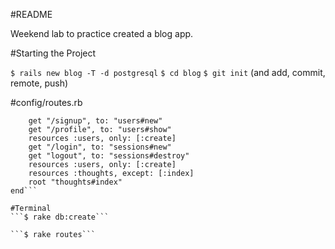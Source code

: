 #README

Weekend lab to practice created a blog app.

#Starting the Project

```$ rails new blog -T -d postgresql```
```$ cd blog```
```$ git init``` (and add, commit, remote, push)

#config/routes.rb
```Rails.application.routes.draw do
	get "/signup", to: "users#new"
	get "/profile", to: "users#show"
	resources :users, only: [:create]
	get "/login", to: "sessions#new"
	get "logout", to: "sessions#destroy"
	resources :users, only: [:create]
	resources :thoughts, except: [:index]
	root "thoughts#index"
end```

#Terminal
```$ rake db:create```

```$ rake routes```
